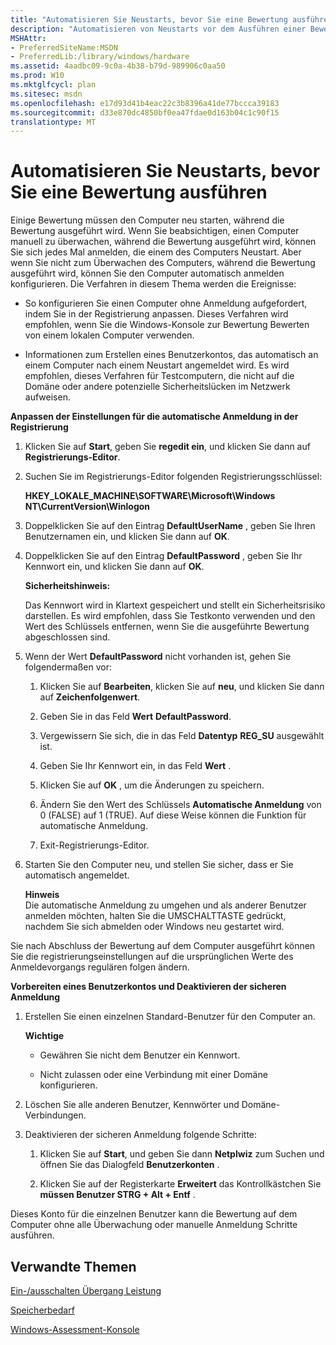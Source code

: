 ```yaml
---
title: "Automatisieren Sie Neustarts, bevor Sie eine Bewertung ausführen"
description: "Automatisieren von Neustarts vor dem Ausführen einer Bewertung"
MSHAttr:
- PreferredSiteName:MSDN
- PreferredLib:/library/windows/hardware
ms.assetid: 4aadbc09-9c0a-4b38-b79d-989906c0aa50
ms.prod: W10
ms.mktglfcycl: plan
ms.sitesec: msdn
ms.openlocfilehash: e17d93d41b4eac22c3b8396a41de77bccca39183
ms.sourcegitcommit: d33e870dc4850bf0ea47fdae0d163b04c1c90f15
translationtype: MT
---
```

# <a name="automate-reboots-before-you-run-an-assessment"></a>Automatisieren Sie Neustarts, bevor Sie eine Bewertung ausführen


Einige Bewertung müssen den Computer neu starten, während die Bewertung ausgeführt wird. Wenn Sie beabsichtigen, einen Computer manuell zu überwachen, während die Bewertung ausgeführt wird, können Sie sich jedes Mal anmelden, die einem des Computers Neustart. Aber wenn Sie nicht zum Überwachen des Computers, während die Bewertung ausgeführt wird, können Sie den Computer automatisch anmelden konfigurieren. Die Verfahren in diesem Thema werden die Ereignisse:

-   So konfigurieren Sie einen Computer ohne Anmeldung aufgefordert, indem Sie in der Registrierung anpassen. Dieses Verfahren wird empfohlen, wenn Sie die Windows-Konsole zur Bewertung Bewerten von einem lokalen Computer verwenden.

-   Informationen zum Erstellen eines Benutzerkontos, das automatisch an einem Computer nach einem Neustart angemeldet wird. Es wird empfohlen, dieses Verfahren für Testcomputern, die nicht auf die Domäne oder andere potenzielle Sicherheitslücken im Netzwerk aufweisen.

**Anpassen der Einstellungen für die automatische Anmeldung in der Registrierung**

1.  Klicken Sie auf **Start**, geben Sie **regedit ein**, und klicken Sie dann auf **Registrierungs-Editor**.

2.  Suchen Sie im Registrierungs-Editor folgenden Registrierungsschlüssel:

    **HKEY\_LOKALE\_MACHINE\\SOFTWARE\\Microsoft\\Windows NT\\CurrentVersion\\Winlogon**

3.  Doppelklicken Sie auf den Eintrag **DefaultUserName** , geben Sie Ihren Benutzernamen ein, und klicken Sie dann auf **OK**.

4.  Doppelklicken Sie auf den Eintrag **DefaultPassword** , geben Sie Ihr Kennwort ein, und klicken Sie dann auf **OK**.

    **Sicherheitshinweis:**

    Das Kennwort wird in Klartext gespeichert und stellt ein Sicherheitsrisiko darstellen. Es wird empfohlen, dass Sie Testkonto verwenden und den Wert des Schlüssels entfernen, wenn Sie die ausgeführte Bewertung abgeschlossen sind.

5.  Wenn der Wert **DefaultPassword** nicht vorhanden ist, gehen Sie folgendermaßen vor:

    1.  Klicken Sie auf **Bearbeiten**, klicken Sie auf **neu**, und klicken Sie dann auf **Zeichenfolgenwert**.

    2.  Geben Sie in das Feld **Wert** **DefaultPassword**.

    3.  Vergewissern Sie sich, die in das Feld **Datentyp** **REG\_SU** ausgewählt ist.

    4.  Geben Sie Ihr Kennwort ein, in das Feld **Wert** .

    5.  Klicken Sie auf **OK** , um die Änderungen zu speichern.

    6.  Ändern Sie den Wert des Schlüssels **Automatische Anmeldung** von 0 (FALSE) auf 1 (TRUE). Auf diese Weise können die Funktion für automatische Anmeldung.

    7.  Exit-Registrierungs-Editor.

6.  Starten Sie den Computer neu, und stellen Sie sicher, dass er Sie automatisch angemeldet.

    **Hinweis**  
    Die automatische Anmeldung zu umgehen und als anderer Benutzer anmelden möchten, halten Sie die UMSCHALTTASTE gedrückt, nachdem Sie sich abmelden oder Windows neu gestartet wird.

     

Sie nach Abschluss der Bewertung auf dem Computer ausgeführt können Sie die registrierungseinstellungen auf die ursprünglichen Werte des Anmeldevorgangs regulären folgen ändern.

**Vorbereiten eines Benutzerkontos und Deaktivieren der sicheren Anmeldung**

1.  Erstellen Sie einen einzelnen Standard-Benutzer für den Computer an.

    **Wichtige**  
    -   Gewähren Sie nicht dem Benutzer ein Kennwort.

    -   Nicht zulassen oder eine Verbindung mit einer Domäne konfigurieren.

     

2.  Löschen Sie alle anderen Benutzer, Kennwörter und Domäne-Verbindungen.

3.  Deaktivieren der sicheren Anmeldung folgende Schritte:

    1.  Klicken Sie auf **Start**, und geben Sie dann **Netplwiz** zum Suchen und öffnen Sie das Dialogfeld **Benutzerkonten** .

    2.  Klicken Sie auf der Registerkarte **Erweitert** das Kontrollkästchen Sie **müssen Benutzer STRG + Alt + Entf** .

Dieses Konto für die einzelnen Benutzer kann die Bewertung auf dem Computer ohne alle Überwachung oder manuelle Anmeldung Schritte ausführen.

## <a name="related-topics"></a>Verwandte Themen


[Ein-/ausschalten Übergang Leistung](onoff-transition-performance.md)

[Speicherbedarf](memory-footprint.md)

[Windows-Assessment-Konsole](windows-assessment-console.md)

 

 







